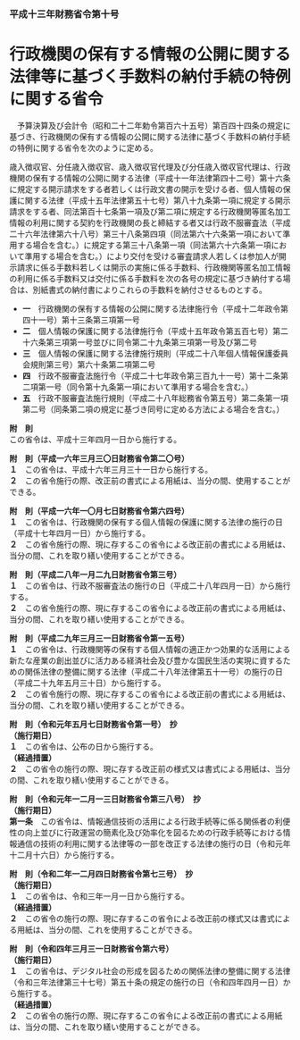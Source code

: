 ### 平成十三年財務省令第十号  
# 行政機関の保有する情報の公開に関する法律等に基づく手数料の納付手続の特例に関する省令  
　予算決算及び会計令（昭和二十二年勅令第百六十五号）第百四十四条の規定に基づき、行政機関の保有する情報の公開に関する法律に基づく手数料の納付手続の特例に関する省令を次のように定める。  
  
歳入徴収官、分任歳入徴収官、歳入徴収官代理及び分任歳入徴収官代理は、行政機関の保有する情報の公開に関する法律（平成十一年法律第四十二号）第十六条に規定する開示請求をする者若しくは行政文書の開示を受ける者、個人情報の保護に関する法律（平成十五年法律第五十七号）第八十九条第一項に規定する開示請求をする者、同法第百十七条第一項及び第二項に規定する行政機関等匿名加工情報の利用に関する契約を行政機関の長と締結する者又は行政不服審査法（平成二十六年法律第六十八号）第三十八条第四項（同法第六十六条第一項において準用する場合を含む。）に規定する第三十八条第一項（同法第六十六条第一項において準用する場合を含む。）により交付を受ける審査請求人若しくは参加人が開示請求に係る手数料若しくは開示の実施に係る手数料、行政機関等匿名加工情報の利用に係る手数料又は交付に係る手数料を次の各号の規定に基づき納付する場合は、別紙書式の納付書によりこれらの手数料を納付させるものとする。  
* **一**　行政機関の保有する情報の公開に関する法律施行令（平成十二年政令第四十一号）第十三条第三項第一号  
* **二**　個人情報の保護に関する法律施行令（平成十五年政令第五百七号）第二十六条第三項第一号並びに同令第二十九条第三項第一号及び第二号  
* **三**　個人情報の保護に関する法律施行規則（平成二十八年個人情報保護委員会規則第三号）第六十条第二項第二号  
* **四**　行政不服審査法施行令（平成二十七年政令第三百九十一号）第十二条第二項第一号（同令第十九条第一項において準用する場合を含む。）  
* **五**　行政不服審査法施行規則（平成二十八年総務省令第五号）第二条第一項第二号（同条第二項の規定に基づき同号に定める方法による場合を含む。）  
  
**附　則**  
この省令は、平成十三年四月一日から施行する。  
  
**附　則（平成一六年三月三〇日財務省令第二〇号）**  
**１**　この省令は、平成十六年三月三十一日から施行する。  
**２**　この省令施行の際、改正前の書式による用紙は、当分の間、使用することができる。  
  
**附　則（平成一六年一〇月七日財務省令第六四号）**  
**１**　この省令は、行政機関の保有する個人情報の保護に関する法律の施行の日（平成十七年四月一日）から施行する。  
**２**　この省令施行の際、現に存するこの省令による改正前の書式による用紙は、当分の間、これを取り繕い使用することができる。  
  
**附　則（平成二八年一月二九日財務省令第三号）**  
**１**　この省令は、行政不服審査法の施行の日（平成二十八年四月一日）から施行する。  
**２**　この省令施行の際、現に存するこの省令による改正前の書式による用紙は、当分の間、これを取り繕い使用することができる。  
  
**附　則（平成二九年三月三一日財務省令第一五号）**  
**１**　この省令は、行政機関等の保有する個人情報の適正かつ効果的な活用による新たな産業の創出並びに活力ある経済社会及び豊かな国民生活の実現に資するための関係法律の整備に関する法律（平成二十八年法律第五十一号）の施行の日（平成二十九年五月三十日）から施行する。  
**２**　この省令施行の際、現に存するこの省令による改正前の書式による用紙は、当分の間、これを取り繕い使用することができる。  
  
**附　則（令和元年五月七日財務省令第一号）　抄**  
**（施行期日）**  
**１**　この省令は、公布の日から施行する。  
**（経過措置）**  
**２**　この省令の施行の際、現に存する改正前の様式又は書式による用紙は、当分の間、これを取り繕い使用することができる。  
  
**附　則（令和元年一二月一三日財務省令第三八号）　抄**  
**（施行期日）**  
**第一条**　この省令は、情報通信技術の活用による行政手続等に係る関係者の利便性の向上並びに行政運営の簡素化及び効率化を図るための行政手続等における情報通信の技術の利用に関する法律等の一部を改正する法律の施行の日（令和元年十二月十六日）から施行する。  
  
**附　則（令和二年一二月四日財務省令第七三号）　抄**  
**（施行期日）**  
**１**　この省令は、令和三年一月一日から施行する。  
**（経過措置）**  
**２**　この省令の施行の際、現に存するこの省令による改正前の様式又は書式による用紙は、当分の間、これを使用することができる。  
  
**附　則（令和四年三月三一日財務省令第六号）**  
**（施行期日）**  
**１**　この省令は、デジタル社会の形成を図るための関係法律の整備に関する法律（令和三年法律第三十七号）第五十条の規定の施行の日（令和四年四月一日）から施行する。  
**（経過措置）**  
**２**　この省令の施行の際、現に存するこの省令による改正前の書式による用紙は、当分の間、これを取り繕い使用することができる。  
  

          
        